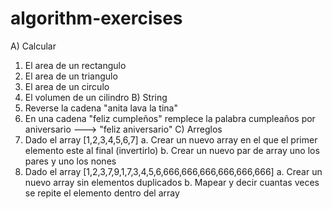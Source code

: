 # algorithm-exercises
A) Calcular
 1. El area de un rectangulo
 2. El area de un triangulo
 3. El area de un circulo
 4. El volumen de un cilindro
B) String 
 5. Reverse la cadena "anita lava la tina"
 6. En una cadena "feliz cumpleños" remplece la palabra cumpleaños por aniversario ---> "feliz aniversario"
C) Arreglos 
 7. Dado el array [1,2,3,4,5,6,7]
    a. Crear un nuevo array en el que el primer elemento este al final (invertirlo)
    b. Crear un nuevo par de array uno los pares y uno los nones
8. Dado el array [1,2,3,7,9,1,7,3,4,5,6,666,666,666,666,666,666]
    a. Crear un nuevo array sin elementos duplicados
    b. Mapear y decir cuantas veces se repite el elemento dentro  del array